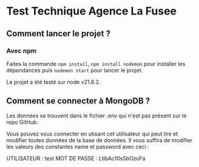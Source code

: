 # Test Technique Agence La Fusee

## Comment lancer le projet ?

### Avec npm

Faites la commande `npm install`, `npm install nodemon` pour installer les dépendances puis `nodemon start` pour lancer le projet.

Le projet a été testé sur node v21.6.2.

## Comment se connecter à MongoDB ?

Les données se trouvent dans le fichier .env qui n'est pas présent sur le repo GitHub.

Vous pouvez vous connecter en utisant cet utilisateur qui peut lire et modifier toutes données de la base de données. Il vous suffira de modifier les valeurs des constantes name et password avec ceci :

UTILISATEUR : test
MOT DE PASSE : LtIbAc10s5bOzoFa